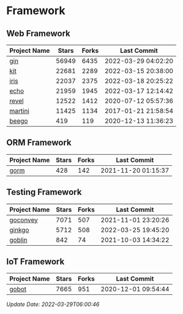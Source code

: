 # Framework

## Web Framework
| Project Name | Stars | Forks | Last Commit |
| ------------ | ----- | ----- | ----------- |
| [gin](https://github.com/gin-gonic/gin) | 56949 | 6435 | 2022-03-29 04:02:20 |
| [kit](https://github.com/go-kit/kit) | 22681 | 2289 | 2022-03-15 20:38:00 |
| [iris](https://github.com/kataras/iris) | 22037 | 2375 | 2022-03-18 20:25:22 |
| [echo](https://github.com/labstack/echo) | 21959 | 1945 | 2022-03-17 12:14:42 |
| [revel](https://github.com/revel/revel) | 12522 | 1412 | 2020-07-12 05:57:36 |
| [martini](https://github.com/go-martini/martini) | 11425 | 1134 | 2017-01-21 21:58:54 |
| [beego](https://github.com/astaxie/beego) | 419 | 119 | 2020-12-13 11:36:23 |

## ORM Framework
| Project Name | Stars | Forks | Last Commit |
| ------------ | ----- | ----- | ----------- |
| [gorm](https://github.com/jinzhu/gorm) | 428 | 142 | 2021-11-20 01:15:37 |

## Testing Framework
| Project Name | Stars | Forks | Last Commit |
| ------------ | ----- | ----- | ----------- |
| [goconvey](https://github.com/smartystreets/goconvey) | 7071 | 507 | 2021-11-01 23:20:26 |
| [ginkgo](https://github.com/onsi/ginkgo) | 5712 | 508 | 2022-03-25 19:45:20 |
| [goblin](https://github.com/franela/goblin) | 842 | 74 | 2021-10-03 14:34:22 |

## IoT Framework
| Project Name | Stars | Forks | Last Commit |
| ------------ | ----- | ----- | ----------- |
| [gobot](https://github.com/hybridgroup/gobot) | 7665 | 951 | 2020-12-01 09:54:44 |

*Update Date: 2022-03-29T06:00:46*